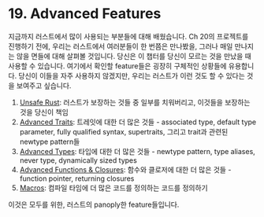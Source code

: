 # 19. Advanced Features

지금까지 러스트에서 많이 사용되는 부분들에 대해 배웠습니다. Ch 20의 프로젝트를 진행하기 전에,
우리는 러스트에서 여러분들이 한 번쯤은 만나봤을, 그러나 매일 만나지는 않을 면들에 대해 살펴볼
것입니다.
당신은 이 챕터를 당신이 모르는 것을 만났을 때 사용할 수 있습니다.
여기에서 확인할 feature들은 굉장히 구체적인 상황들에 유용합니다.
당신이 이들을 자주 사용하지 않겠지만, 우리는 러스트가 이런 것도 할 수 있다는 것을 보여주고 싶습니다.

1. [Unsafe Rust](./19_1.md): 러스트가 보장하는 것들 중 일부를 치워버리고, 이것들을 보장하는 것을
   당신이 책임
2. [Advanced Traits](./19_2.md): 트레잇에 대한 더 많은 것들 - associated type, default type
   parameter, fully qualified syntax, supertraits, 그리고 trait과 관련된 newtype pattern들
3. [Advanced Types](./19_3.md): 타입에 대한 더 많은 것들 - newtype pattern, type aliases,
   never type, dynamically sized types
4. [Advanced Functions & Closures](./19_4.md): 함수와 클로저에 대한 더 많은 것들 - function
   pointer, returning closures
5. [Macros](./19_5.md): 컴파일 타임에 더 많은 코드를 정의하는 코드를 정의하기

이것은 모두를 위한, 러스트의 panoply한 feature들입니다.
